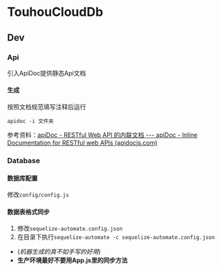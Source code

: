 # TouhouCloudDb

## Dev

### Api

引入ApiDoc提供静态Api文档

#### 生成

按照文档规范填写注释后运行

`apidoc -i 文件夹`

参考资料：[apiDoc - RESTful Web API 的内联文档 --- apiDoc - Inline Documentation for RESTful web APIs (apidocjs.com)](https://apidocjs.com/#example-full)

### Database

#### 数据库配置

修改`config/config.js`

#### 数据表格式同步

1. 修改`sequelize-automate.config.json`
2. 在目录下执行`sequelize-automate -c sequelize-automate.config.json`

- (_机器生成的真不如手写的好用_)
- **生产环境最好不要用App.js里的同步方法**
